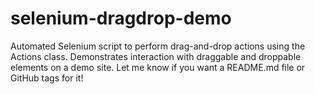 # selenium-dragdrop-demo
Automated Selenium script to perform drag-and-drop actions using the Actions class. Demonstrates interaction with draggable and droppable elements on a demo site.  Let me know if you want a README.md file or GitHub tags for it!
